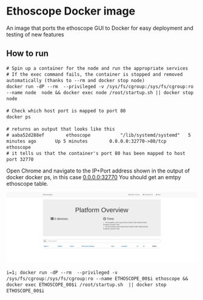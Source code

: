 # Ethoscope Docker image


An image that ports the ethoscope GUI to Docker for easy deployment and testing of new features

## How to run

```
# Spin up a container for the node and run the appropriate services
# If the exec command fails, the container is stopped and removed automatically (thanks to --rm and docker stop node)
docker run -dP --rm  --privileged -v /sys/fs/cgroup:/sys/fs/cgroup:ro --name node  node && docker exec node /root/startup.sh || docker stop node

# Check which host port is mapped to port 80
docker ps

# returns an output that looks like this
# aaba52d288ef        ethoscope           "/lib/systemd/systemd"   5 minutes ago       Up 5 minutes        0.0.0.0:32770->80/tcp   ethoscope
# it tells us that the container's port 80 has been mapped to host port 32770
```
Open Chrome and navigate to the IP+Port address shown in the output of docker docker ps, in this case [0.0.0.0:32770](0.0.0.0:32770)
You should get an emtpy ethoscope table.

![empty table](images/empty_table.png) 


```
i=1; docker run -dP --rm  --privileged -v /sys/fs/cgroup:/sys/fs/cgroup:ro --name ETHOSCOPE_00$i ethoscope && docker exec ETHOSCOPE_00$i /root/startup.sh  || docker stop ETHOSCOPE_00$i
```

